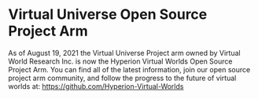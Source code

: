 # Virtual Universe Open Source Project Arm

As of August 19, 2021 the Virtual Universe Project arm owned by Virtual World Research Inc. is now the Hyperion Virtual Worlds Open Source Project Arm.  You can find all of the latest information, join our open source project arm community, and follow the progress to the future of virtual worlds at: https://github.com/Hyperion-Virtual-Worlds
